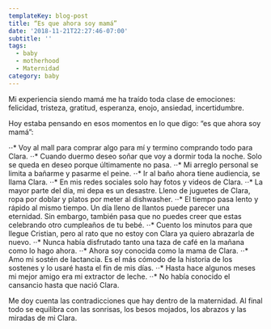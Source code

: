 ```yaml
---
templateKey: blog-post
title: “Es que ahora soy mamá”
date: '2018-11-21T22:27:46-07:00'
subtitle: ''
tags:
  - baby
  - motherhood
  - Maternidad
category: baby
---
```

Mi experiencia siendo mamá me ha traído toda clase de emociones: felicidad, tristeza, gratitud, esperanza, enojo, ansiedad, incertidumbre.

Hoy estaba pensando en esos momentos en lo que digo: “es que ahora soy mamá”:

⋅⋅* Voy al mall para comprar algo para mí y termino comprando todo para Clara.
⋅⋅* Cuando duermo deseo soñar que voy a dormir toda la noche. Solo se queda en deseo porque últimamente no pasa.
⋅⋅* Mi arreglo personal se limita a bañarme y pasarme el peine.
⋅⋅* Ir al baño ahora tiene audiencia, se llama Clara.
⋅⋅* En mis redes sociales solo hay fotos y videos de Clara.
⋅⋅* La mayor parte del día, mi depa es un desastre. Lleno de juguetes de Clara, ropa por doblar y platos por meter al dishwasher.
⋅⋅* El tiempo pasa lento y rápido al mismo tiempo. Un día lleno de llantos puede parecer una eternidad. Sin embargo, también pasa que no puedes creer que estas celebrando otro cumpleaños de tu bebé.
⋅⋅* Cuento los minutos para que llegue Cristian, pero al rato que no estoy con Clara ya quiero abrazarla de nuevo.
⋅⋅* Nunca había disfrutado tanto una taza de café en la mañana como lo hago ahora.
⋅⋅* Ahora soy conocida como la mama de Clara.
⋅⋅* Amo mi sostén de lactancia. Es el más cómodo de la historia de los sostenes y lo usaré hasta el fin de mis días.
⋅⋅* Hasta hace algunos meses mi mejor amigo era mi extractor de leche.
⋅⋅* No había conocido el cansancio hasta que nació Clara.

Me doy cuenta las contradicciones que hay dentro de la maternidad. Al final todo se equilibra con las sonrisas, los besos mojados, los abrazos y las miradas de mi Clara.

